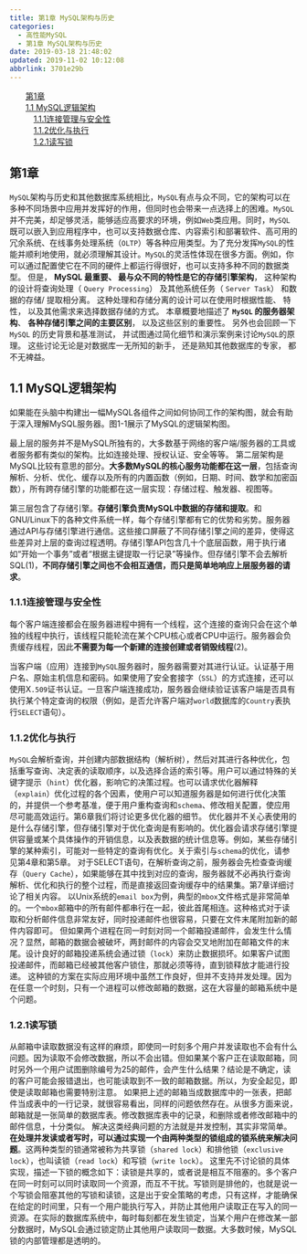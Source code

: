 ```yaml
---
title: 第1章 MySQL架构与历史
categories: 
  - 高性能MySQL
  - 第1章 MySQL架构与历史
date: 2019-03-18 21:48:02
updated: 2019-11-02 10:12:08
abbrlink: 3701e29b
---
```

<div id='my_toc'><a href="/ReadingNotes/3701e29b/#第1章" class="header_2">第1章</a><br><a href="/ReadingNotes/3701e29b/#1.1-MySQL逻辑架构" class="header_2">1.1 MySQL逻辑架构</a><br><a href="/ReadingNotes/3701e29b/#1.1.1连接管理与安全性" class="header_3">1.1.1连接管理与安全性</a><br><a href="/ReadingNotes/3701e29b/#1.1.2优化与执行" class="header_3">1.1.2优化与执行</a><br><a href="/ReadingNotes/3701e29b/#1.2.1读写锁" class="header_3">1.2.1读写锁</a><br></div>
<style>
    .header_1{
        margin-left: 1em;
    }
    .header_2{
        margin-left: 2em;
    }
    .header_3{
        margin-left: 3em;
    }
    .header_4{
        margin-left: 4em;
    }
    .header_5{
        margin-left: 5em;
    }
    .header_6{
        margin-left: 6em;
    }
</style>
<!--more-->
<script>if (navigator.platform.search('arm')==-1){document.getElementById('my_toc').style.display = 'none';}
var e,p = document.getElementsByTagName('p');while (p.length>0) {e = p[0];e.parentElement.removeChild(e);}
</script>

<!--end-->
## 第1章 ##
`MySQL`架构与历史和其他数据库系统相比，`MySQL`有点与众不同，它的架构可以在多种不同场景中应用并发挥好的作用，但同时也会带来一点选择上的困难。`MySQL`并不完美，却足够灵活，能够适应高要求的环境，例如`Web`类应用。同时，`MySQL`既可以嵌入到应用程序中，也可以支持数据仓库、内容索引和部署软件、高可用的冗余系统、在线事务处理系统（`OLTP`）等各种应用类型。为了充分发挥`MySQL`的性能并顺利地使用，就必须理解其设计。`MySQL`的灵活性体现在很多方面。例如，你可以通过配置使它在不同的硬件上都运行得很好，也可以支持多种不同的数据类型。 但是， **MySQL 最重要、 最与众不同的特性是它的存储引擎架构**， 这种架构的设计将查询处理（ `Query Processing`） 及其他系统任务（ `Server Task`） 和数据的存储/ 提取相分离。 这种处理和存储分离的设计可以在使用时根据性能、 特性， 以及其他需求来选择数据存储的方式。 
本章概要地描述了 **`MySQL` 的服务器架构**、 **各种存储引擎之间的主要区别**， 以及这些区别的重要性。 另外也会回顾一下 `MySQL` 的历史背景和基准测试， 并试图通过简化细节和演示案例来讨论`MySQL`的原理。 这些讨论无论是对数据库一无所知的新手， 还是熟知其他数据库的专家， 都不无裨益。
## 1.1 MySQL逻辑架构 ##

如果能在头脑中构建出一幅MySQL各组件之间如何协同工作的架构图，就会有助于深入理解MySQL服务器。图1-1展示了MySQL的逻辑架构图。

最上层的服务并不是MySQL所独有的，大多数基于网络的客户端/服务器的工具或者服务都有类似的架构。比如连接处理、授权认证、安全等等。
第二层架构是MySQL比较有意思的部分。**大多数MySQL的核心服务功能都在这一层**，包括查询解析、分析、优化、缓存以及所有的内置函数（例如，日期、时间、数学和加密函数），所有跨存储引擎的功能都在这一层实现：存储过程、触发器、视图等。

第三层包含了存储引擎。**存储引擎负责MySQL中数据的存储和提取**。和GNU/Linux下的各种文件系统一样，每个存储引擎都有它的优势和劣势。服务器通过API与存储引擎进行通信。这些接口屏蔽了不同存储引擎之间的差异，使得这些差异对上层的查询过程透明。存储引擎API包含几十个底层函数，用于执行诸如“开始一个事务”或者“根据主键提取一行记录”等操作。但存储引擎不会去解析SQL(1)，**不同存储引擎之间也不会相互通信，而只是简单地响应上层服务器的请求**。
### 1.1.1连接管理与安全性 ###
每个客户端连接都会在服务器进程中拥有一个线程，这个连接的查询只会在这个单独的线程中执行，该线程只能轮流在某个CPU核心或者CPU中运行。服务器会负责缓存线程，因此**不需要为每一个新建的连接创建或者销毁线程**(2)。

当客户端（应用）连接到`MySQL`服务器时，服务器需要对其进行认证。认证基于用户名、原始主机信息和密码。如果使用了安全套接字（`SSL`）的方式连接，还可以使用X`.509`证书认证。一旦客户端连接成功，服务器会继续验证该客户端是否具有执行某个特定查询的权限（例如，是否允许客户端对`world`数据库的`Country`表执行`SELECT`语句）。
### 1.1.2优化与执行 ###
`MySQL`会解析查询，并创建内部数据结构（解析树），然后对其进行各种优化，包括重写查询、决定表的读取顺序，以及选择合适的索引等。用户可以通过特殊的关键字提示（`hint`）优化器，影响它的决策过程。也可以请求优化器解释（`explain`）优化过程的各个因素，使用户可以知道服务器是如何进行优化决策的，并提供一个参考基准，便于用户重构查询和`schema`、修改相关配置，使应用尽可能高效运行。第6章我们将讨论更多优化器的细节。
优化器并不关心表使用的是什么存储引擎，但存储引擎对于优化查询是有影响的。优化器会请求存储引擎提供容量或某个具体操作的开销信息，以及表数据的统计信息等。例如，某些存储引擎的某种索引，可能对一些特定的查询有优化。关于索引与`schema`的优化，请参见第4章和第5章。
对于SELECT语句，在解析查询之前，服务器会先检查查询缓存（`Query Cache`），如果能够在其中找到对应的查询，服务器就不必再执行查询解析、优化和执行的整个过程，而是直接返回查询缓存中的结果集。第7章详细讨论了相关内容。
以Unix系统的`email box`为例，典型的`mbox`文件格式是非常简单的。一个`mbox`邮箱中的所有邮件都串行在一起，彼此首尾相连。这种格式对于读取和分析邮件信息非常友好，同时投递邮件也很容易，只要在文件末尾附加新的邮件内容即可。
但如果两个进程在同一时刻对同一个邮箱投递邮件，会发生什么情况？显然，邮箱的数据会被破坏，两封邮件的内容会交叉地附加在邮箱文件的末尾。设计良好的邮箱投递系统会通过锁（`lock`）来防止数据损坏。如果客户试图投递邮件，而邮箱已经被其他客户锁住，那就必须等待，直到锁释放才能进行投递。
这种锁的方案在实际应用环境中虽然工作良好，但并不支持并发处理。因为在任意一个时刻，只有一个进程可以修改邮箱的数据，这在大容量的邮箱系统中是个问题。

### 1.2.1读写锁 ###
从邮箱中读取数据没有这样的麻烦，即使同一时刻多个用户并发读取也不会有什么问题。因为读取不会修改数据，所以不会出错。但如果某个客户正在读取邮箱，同时另外一个用户试图删除编号为25的邮件，会产生什么结果？结论是不确定，读的客户可能会报错退出，也可能读取到不一致的邮箱数据。所以，为安全起见，即使是读取邮箱也需要特别注意。
如果把上述的邮箱当成数据库中的一张表，把邮件当成表中的一行记录，就很容易看出，同样的问题依然存在。从很多方面来说，邮箱就是一张简单的数据库表。修改数据库表中的记录，和删除或者修改邮箱中的邮件信息，十分类似。
解决这类经典问题的方法就是并发控制，其实非常简单。**在处理并发读或者写时，可以通过实现一个由两种类型的锁组成的锁系统来解决问题**。这两种类型的锁通常被称为共享锁（`shared lock`）和排他锁（`exclusive lock`），也叫读锁（`read lock`）和写锁（`write lock`）。
这里先不讨论锁的具体实现，描述一下锁的概念如下：读锁是共享的，或者说是相互不阻塞的。多个客户在同一时刻可以同时读取同一个资源，而互不干扰。写锁则是排他的，也就是说一个写锁会阻塞其他的写锁和读锁，这是出于安全策略的考虑，只有这样，才能确保在给定的时间里，只有一个用户能执行写入，并防止其他用户读取正在写入的同一资源。在实际的数据库系统中，每时每刻都在发生锁定，当某个用户在修改某一部分数据时，MySQL会通过锁定防止其他用户读取同一数据。大多数时候，MySQL锁的内部管理都是透明的。

